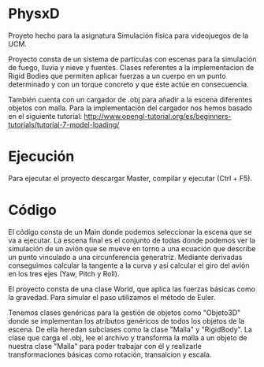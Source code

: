 # PhysxD
Proyeto hecho para la asignatura Simulación física para videojuegos de la UCM.

Proyecto consta de un sistema de partículas con escenas para la simulación de fuego, lluvia y nieve y fuentes. 
Clases referentes a la implementacion de Rigid Bodies que permiten aplicar fuerzas a un cuerpo en un punto determinado y con un torque concreto y que éste actúe en consecuencia.

También cuenta con un cargador de .obj para añadir a la escena diferentes objetos con malla.
Para la implementación del cargador nos hemos basado en el siguiente tutorial: 
http://www.opengl-tutorial.org/es/beginners-tutorials/tutorial-7-model-loading/

# Ejecución
Para ejecutar el proyecto descargar Master, compilar y ejecutar (Ctrl + F5).

# Código
El código consta de un Main donde podemos seleccionar la escena que se va a ejecutar. La escena final es el conjunto de todas donde podemos ver la simulación de un avión que se mueve en torno a una ecuación que describe un punto vinculado a una circunferencia generatríz.
Mediante derivadas conseguimos calcular la tangente a la curva y así calcular el giro del avión en los tres ejes (Yaw, Pitch y Roll).

El proyecto consta de una clase World, que aplica las fuerzas básicas como la gravedad. Para simular el paso utilizamos el método de Euler.

Tenemos clases genéricas para la gestión de objetos como "Objeto3D" donde se implementan los atributos genéricos de todos los objetos de la escena.
De ella heredan subclases como la clase "Malla" y "RigidBody". 
La clase que carga el .obj, lee el archivo y transforma la malla a un objeto de nuestra clase "Malla" para poder trabajar con él y realizarle transformaciones básicas como rotación, transalcion y escala.


